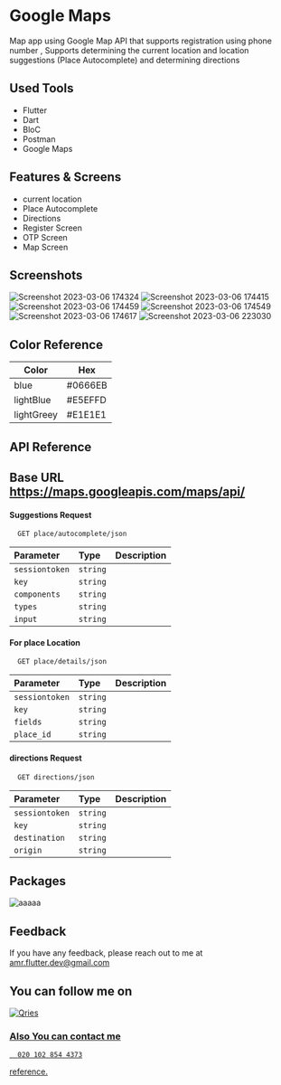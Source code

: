 # Google Maps

 Map app using Google Map API that supports registration using phone number , Supports determining the current location and location suggestions (Place Autocomplete)  and determining directions

## Used Tools
- Flutter  
- Dart
- BloC
- Postman
- Google Maps


## Features & Screens
- current location
- Place Autocomplete
- Directions
- Register Screen
- OTP Screen
- Map Screen

## Screenshots
![Screenshot 2023-03-06 174324](https://user-images.githubusercontent.com/94804979/223162031-d1e8dc68-54fd-40d1-9581-e123b22b6bd1.png)
![Screenshot 2023-03-06 174415](https://user-images.githubusercontent.com/94804979/223162055-04217339-85c9-4fd7-9b88-74ebc8c0b683.png)
![Screenshot 2023-03-06 174459](https://user-images.githubusercontent.com/94804979/223162092-14311623-8631-4895-99cb-6f272eba3ab5.png)
![Screenshot 2023-03-06 174549](https://user-images.githubusercontent.com/94804979/223162110-a7e112cc-617e-4beb-9cb6-37139235bc5c.png)
![Screenshot 2023-03-06 174617](https://user-images.githubusercontent.com/94804979/223162158-c14ff0c1-e78d-420d-8c41-3e8b0f64f500.png)
![Screenshot 2023-03-06 223030](https://user-images.githubusercontent.com/94804979/223223839-59175c33-c1b2-4f03-b529-174a1e766ab7.png)




## Color Reference

| Color             |Hex                                                                |
| ----------------- | ------------------------------------------------------------------ |
| blue | #0666EB|
| lightBlue | #E5EFFD |
| lightGreey | #E1E1E1 |



## API Reference 
## Base URL https://maps.googleapis.com/maps/api/


#### Suggestions Request

```http
  GET place/autocomplete/json 
```

| Parameter | Type     | Description                |
| :-------- | :------- | :------------------------- |
| `sessiontoken` | `string` |  
| `key` | `string` | 
| `components` | `string` | 
| `types` | `string` | 
| `input` | `string` | 

#### For place Location

```http
  GET place/details/json
```

| Parameter | Type     | Description                       |
| :-------- | :------- | :-------------------------------- |
| `sessiontoken` | `string` |  
| `key` | `string` | 
| `fields` | `string` | 
| `place_id` | `string` | 


#### directions Request

```http
  GET directions/json
```

| Parameter | Type     | Description                       |
| :-------- | :------- | :-------------------------------- |
| `sessiontoken` | `string` |  
| `key` | `string` | 
| `destination` | `string` | 
| `origin` | `string` | 



## Packages
![aaaaa](https://user-images.githubusercontent.com/94804979/223155878-d9f5c99f-84ee-4cd6-9e33-63b400aa0ba3.png)



## Feedback
If you have any feedback, please reach out to me at amr.flutter.dev@gmail.com

## You can follow me on 
<a href="https://www.linkedin.com/in/amr-hussein-51a141220/">
         <img alt="Qries" src="https://img.shields.io/badge/LinkedIn-0077B5?style=for-the-badge&logo=linkedin&logoColor=white"
         >
         
    
### Also You can contact  me 
```http
  020 102 854 4373
```

reference.
